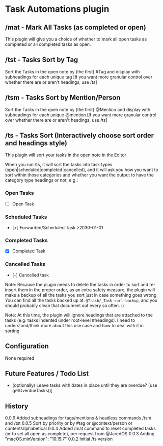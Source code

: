 # Task Automations plugin

## /mat - Mark All Tasks (as completed or open)
This plugin will give you a choice of whether to mark all open tasks as completed or all completed tasks as open.

## /tst - Tasks Sort by Tag
Sort the Tasks in the open note by (the first) #Tag and display with subheadings for each unique tag
[If you want more granular control over whether there are or aren't headings, use /ts]

## /tsm - Tasks Sort by Mention/Person
Sort the Tasks in the open note by (the first) @Mention and display with subheadings for each unique @mention
[If you want more granular control over whether there are or aren't headings, use /ts]

## /ts - Tasks Sort (Interactively choose sort order and headings style)
This plugin will sort your tasks in the open note in the Editor

When you run /ts, it will sort the tasks into task types (open|scheduled|completed|cancelled), and it will ask you how you want to sort within those categories and whether you want the output to have the category type headings or not, e.g.:

### Open Tasks
  - [ ] Open Task
### Scheduled Tasks
  - [>] Forwarded/Scheduled Task >2030-01-01
### Completed Tasks
  - [x] Completed Task
### Cancelled Tasks
  - [-] Cancelled task

Note: Because the plugin needs to delete the tasks in order to sort and re-insert them in the proper order, as an extra safety measure, the plugin will make a backup of all the tasks you sort just in case something goes wrong. You can find all the tasks backed up at: `@Trash/_Task-sort-backup`, and you should probably clean that document out every so often. :) 

Note: At this time, the plugin will ignore headings that are attached to the tasks (e.g. tasks indented under root-level #headings). I need to understand/think more about this use case and how to deal with it in sorting.

## Configuration
None required

## Future Features / Todo List
- (optionally) Leave tasks with dates in place until they are overdue? [use getOverdueTasks()]

## History
0.0.6 Added subheadings for tags/mentions & headless commands /tsm and /tst
0.0.5 Sort by priority or by #tag or @context/person or content/alphabetical
0.0.4 Added /mat command to reset completed tasks (or to set all open as complete), per request from @JaredOS
0.0.3 Adding 	"macOS.minVersion": "10.15.7"
0.0.2 Initial /ts version